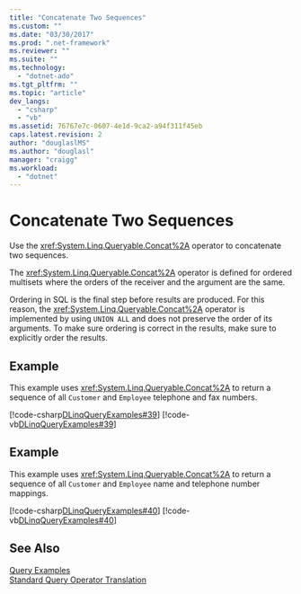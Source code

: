 ```yaml
---
title: "Concatenate Two Sequences"
ms.custom: ""
ms.date: "03/30/2017"
ms.prod: ".net-framework"
ms.reviewer: ""
ms.suite: ""
ms.technology: 
  - "dotnet-ado"
ms.tgt_pltfrm: ""
ms.topic: "article"
dev_langs: 
  - "csharp"
  - "vb"
ms.assetid: 76767e7c-0607-4e1d-9ca2-a94f311f45eb
caps.latest.revision: 2
author: "douglaslMS"
ms.author: "douglasl"
manager: "craigg"
ms.workload: 
  - "dotnet"
---
```

# Concatenate Two Sequences
Use the <xref:System.Linq.Queryable.Concat%2A> operator to concatenate two sequences.  
  
 The <xref:System.Linq.Queryable.Concat%2A> operator is defined for ordered multisets where the orders of the receiver and the argument are the same.  
  
 Ordering in SQL is the final step before results are produced. For this reason, the <xref:System.Linq.Queryable.Concat%2A> operator is implemented by using `UNION ALL` and does not preserve the order of its arguments. To make sure ordering is correct in the results, make sure to explicitly order the results.  
  
## Example  
 This example uses <xref:System.Linq.Queryable.Concat%2A> to return a sequence of all `Customer` and `Employee` telephone and fax numbers.  
  
 [!code-csharp[DLinqQueryExamples#39](../../../../../../samples/snippets/csharp/VS_Snippets_Data/DLinqQueryExamples/cs/Program.cs#39)]
 [!code-vb[DLinqQueryExamples#39](../../../../../../samples/snippets/visualbasic/VS_Snippets_Data/DLinqQueryExamples/vb/Module1.vb#39)]  
  
## Example  
 This example uses <xref:System.Linq.Queryable.Concat%2A> to return a sequence of all `Customer` and `Employee` name and telephone number mappings.  
  
 [!code-csharp[DLinqQueryExamples#40](../../../../../../samples/snippets/csharp/VS_Snippets_Data/DLinqQueryExamples/cs/Program.cs#40)]
 [!code-vb[DLinqQueryExamples#40](../../../../../../samples/snippets/visualbasic/VS_Snippets_Data/DLinqQueryExamples/vb/Module1.vb#40)]  
  
## See Also  
 [Query Examples](../../../../../../docs/framework/data/adonet/sql/linq/query-examples.md)  
 [Standard Query Operator Translation](../../../../../../docs/framework/data/adonet/sql/linq/standard-query-operator-translation.md)
